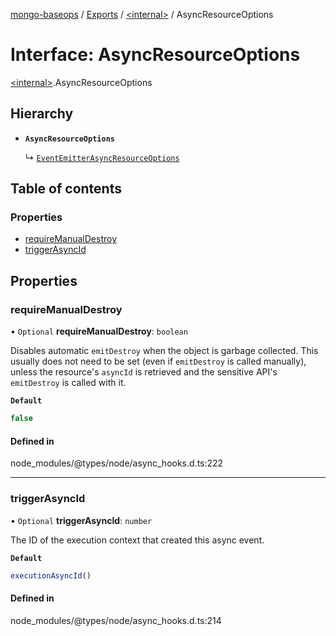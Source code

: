 [mongo-baseops](../README.md) / [Exports](../modules.md) / [\<internal\>](../modules/internal_.md) / AsyncResourceOptions

# Interface: AsyncResourceOptions

[\<internal\>](../modules/internal_.md).AsyncResourceOptions

## Hierarchy

- **`AsyncResourceOptions`**

  ↳ [`EventEmitterAsyncResourceOptions`](internal_.EventEmitter.EventEmitterAsyncResourceOptions.md)

## Table of contents

### Properties

- [requireManualDestroy](internal_.AsyncResourceOptions.md#requiremanualdestroy)
- [triggerAsyncId](internal_.AsyncResourceOptions.md#triggerasyncid)

## Properties

### requireManualDestroy

• `Optional` **requireManualDestroy**: `boolean`

Disables automatic `emitDestroy` when the object is garbage collected.
This usually does not need to be set (even if `emitDestroy` is called
manually), unless the resource's `asyncId` is retrieved and the
sensitive API's `emitDestroy` is called with it.

**`Default`**

```ts
false
```

#### Defined in

node_modules/@types/node/async_hooks.d.ts:222

___

### triggerAsyncId

• `Optional` **triggerAsyncId**: `number`

The ID of the execution context that created this async event.

**`Default`**

```ts
executionAsyncId()
```

#### Defined in

node_modules/@types/node/async_hooks.d.ts:214
